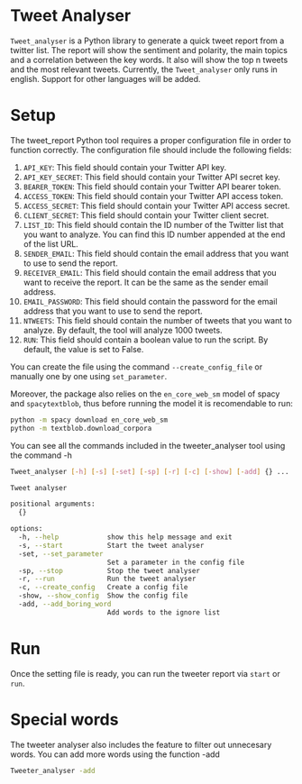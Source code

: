 Tweet Analyser
========

`Tweet_analyser` is a Python library to generate a quick tweet report from a twitter list. The report will show the sentiment and polarity, the main topics and a correlation between the key words. It also will show the top n tweets and the most relevant tweets. Currently, the `Tweet_analyser` only runs in english. Support for other languages will be added.

# Setup
The tweet_report Python tool requires a proper configuration file in order to function correctly. The configuration file should include the following fields:

1. `API_KEY`: This field should contain your Twitter API key.
2. `API_KEY_SECRET`: This field should contain your Twitter API secret key.
3. `BEARER_TOKEN`: This field should contain your Twitter API bearer token.
4. `ACCESS_TOKEN`: This field should contain your Twitter API access token.
5. `ACCESS_SECRET`: This field should contain your Twitter API access secret.
6. `CLIENT_SECRET`: This field should contain your Twitter client secret.
7. `LIST_ID`: This field should contain the ID number of the Twitter list that you want to analyze. You can find this ID number appended at the end of the list URL.
8. `SENDER_EMAIL`: This field should contain the email address that you want to use to send the report.
9. `RECEIVER_EMAIL`: This field should contain the email address that you want to receive the report. It can be the same as the sender email address.
10. `EMAIL_PASSWORD`: This field should contain the password for the email address that you want to use to send the report.
11. `NTWEETS`: This field should contain the number of tweets that you want to analyze. By default, the tool will analyze 1000 tweets.
12. `RUN`: This field should contain a boolean value to run the script. By default, the value is set to False.

You can create the file using the command `--create_config_file` or manually one by one using `set_parameter`.

Moreover, the package also relies on the `en_core_web_sm` model of spacy and `spacytextblob`, thus before running the model it is recomendable to run:

```bash
python -m spacy download en_core_web_sm
python -m textblob.download_corpora
```

You can see all the commands included in the tweeter_analyser tool using the command -h

```bash
Tweet_analyser [-h] [-s] [-set] [-sp] [-r] [-c] [-show] [-add] {} ...

Tweet analyser

positional arguments:
  {}

options:
  -h, --help            show this help message and exit
  -s, --start           Start the tweet analyser
  -set, --set_parameter
                        Set a parameter in the config file
  -sp, --stop           Stop the tweet analyser
  -r, --run             Run the tweet analyser
  -c, --create_config   Create a config file
  -show, --show_config  Show the config file
  -add, --add_boring_word
                        Add words to the ignore list
```

# Run

Once the setting file is ready, you can run the tweeter report via `start` or `run`.

# Special words

The tweeter analyser also includes the feature to filter out unnecesary words. You can add more words using the function -add 

```bash
Tweeter_analyser -add
```

